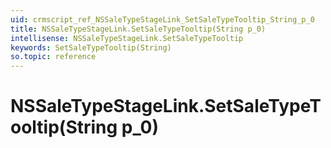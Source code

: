```yaml
---
uid: crmscript_ref_NSSaleTypeStageLink_SetSaleTypeTooltip_String_p_0
title: NSSaleTypeStageLink.SetSaleTypeTooltip(String p_0)
intellisense: NSSaleTypeStageLink.SetSaleTypeTooltip
keywords: SetSaleTypeTooltip(String)
so.topic: reference
---
```


# NSSaleTypeStageLink.SetSaleTypeTooltip(String p_0)

